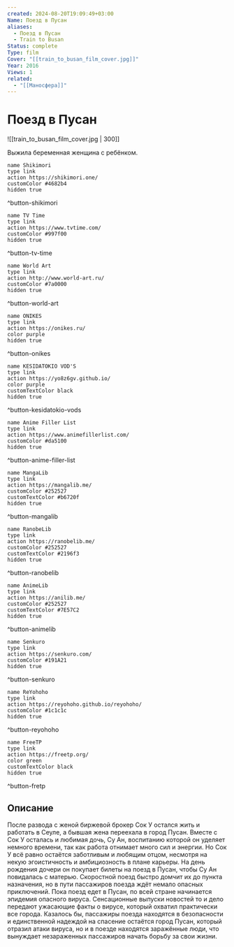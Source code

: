 ```yaml
---
created: 2024-08-20T19:09:49+03:00
Name: Поезд в Пусан
aliases:
  - Поезд в Пусан
  - Train to Busan
Status: complete
Type: film
Cover: "[[train_to_busan_film_cover.jpg]]"
Year: 2016
Views: 1
related:
  - "[[Маносфера]]"
---
```


# Поезд в Пусан

![[train_to_busan_film_cover.jpg | 300]]


Выжила беременная женщина с ребёнком.

```button
name Shikimori
type link
action https://shikimori.one/
customColor #4682b4
hidden true
```
^button-shikimori

```button
name TV Time
type link
action https://www.tvtime.com/
customColor #997f00
hidden true
```
^button-tv-time

```button
name World Art
type link
action http://www.world-art.ru/
customColor #7a0000
hidden true
```
^button-world-art

```button
name ONIKES
type link
action https://onikes.ru/
color purple
hidden true
```
^button-onikes

```button
name KESIDATOKIO VOD'S
type link
action https://yo8z6gv.github.io/
color purple
customTextColor black
hidden true
```
^button-kesidatokio-vods

```button
name Anime Filler List
type link
action https://www.animefillerlist.com/
customColor #da5100
hidden true
```
^button-anime-filler-list

```button
name MangaLib
type link
action https://mangalib.me/
customColor #252527
customTextColor #b6720f
hidden true
```
^button-mangalib

```button
name RanobeLib
type link
action https://ranobelib.me/
customColor #252527
customTextColor #2196f3
hidden true
```
^button-ranobelib

```button
name AnimeLib
type link
action https://anilib.me/
customColor #252527
customTextColor #7E57C2
hidden true
```
^button-animelib

```button
name Senkuro
type link
action https://senkuro.com/
customColor #191A21
hidden true
```
^button-senkuro

```button
name ReYohoho
type link
action https://reyohoho.github.io/reyohoho/
customColor #1c1c1c
hidden true
```
^button-reyohoho

```button
name FreeTP
type link
action https://freetp.org/
color green
customTextColor black
hidden true
```
^button-fretp

## Описание

После развода с женой биржевой брокер Сок У остался жить и работать в Сеуле, а бывшая жена переехала в город Пусан. Вместе с Сок У осталась и любимая дочь, Су Ан, воспитанию которой он уделяет немного времени, так как работа отнимает много сил и энергии. Но Сок У всё равно остаётся заботливым и любящим отцом, несмотря на некую эгоистичность и амбициозность в плане карьеры. На день рождения дочери он покупает билеты на поезд в Пусан, чтобы Су Ан повидалась с матерью. Скоростной поезд быстро домчит их до пункта назначения, но в пути пассажиров поезда ждёт немало опасных приключений. Пока поезд едет в Пусан, по всей стране начинается эпидемия опасного вируса. Сенсационные выпуски новостей то и дело передают ужасающие факты о вирусе, который охватил практически все города. Казалось бы, пассажиры поезда находятся в безопасности и единственной надеждой на спасение остаётся город Пусан, который отразил атаки вируса, но и в поезде находятся заражённые люди, что вынуждает незараженных пассажиров начать борьбу за свои жизни.
